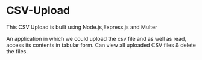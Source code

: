 # CSV-Upload

This CSV Upload is built using Node.js,Express.js and Multer

An application in which we could upload the csv file and as well as read, access its contents in tabular form. 
Can view all uploaded CSV files & delete the files.
